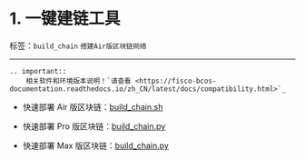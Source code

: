 # 1. 一键建链工具

标签：``build_chain`` ``搭建Air版区块链网络``

----

```eval_rst
.. important::
    相关软件和环境版本说明！`请查看 <https://fisco-bcos-documentation.readthedocs.io/zh_CN/latest/docs/compatibility.html>`_
```



* 快速部署 Air 版区块链：[build_chain.sh](../tutorial/air/build_chain.md)

* 快速部署 Pro 版区块链：[build_chain.py](../tutorial/pro/pro_builder.md)

* 快速部署 Max 版区块链：[build_chain.py](../tutorial/max/max_builder.md)

